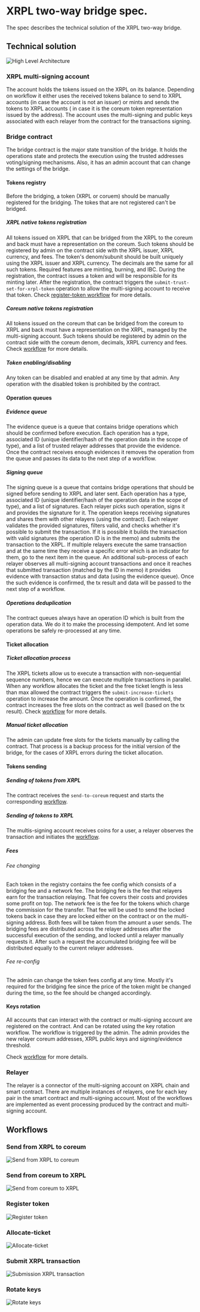 # XRPL two-way bridge spec.

The spec describes the technical solution of the XRPL two-way bridge.

## Technical solution

![High Level Architecture](./img/hl-arch.png)

### XRPL multi-signing account

The account holds the tokens issued on the XRPL on its balance. Depending on workflow it either uses the received tokens
balance to send to XRPL accounts (in case the account is not an issuer) or mints and sends the tokens to XRPL accounts (
in case it is the coreum token representation issued by the address). The account uses the multi-signing and public keys
associated with each relayer from the contract for the transactions signing.

### Bridge contract

The bridge contract is the major state transition of the bridge. It holds the operations state and protects the
execution using the trusted addresses voting/signing mechanisms. Also, it has an admin account that can change the
settings of the bridge.

#### Tokens registry

Before the bridging, a token (XRPL or coruem) should be manually registered for the bridging. The tokes that are not
registered can't be bridged.

##### XRPL native tokens registration

All tokens issued on XRPL that can be bridged from the XRPL to the coreum and back must have a representation on the
coreum. Such tokens should be registered by admin on the contract side with the XRPL issuer, XRPL currency, and fees.
The token's denom/subunit should be built uniquely using the XRPL issuer and XRPL currency. The decimals
are the same for all such tokens. Required features are minting, burning, and IBC.
During the registration, the contract issues a token and will be responsible for its minting later. After the
registration, the contract triggers the `submit-trust-set-for-xrpl-token` operation to allow the multi-signing account
to receive that token.
Check [register-token workflow](#register-token) for more details.

##### Coreum native tokens registration

All tokens issued on the coreum that can be bridged from the coreum to XRPL and back must have a representation on the
XRPL, managed by the multi-signing account. Such tokens should be registered by admin on the contract side with the
coreum denom, decimals, XRPL currency and fees.
Check [workflow](#register-token) for more details.

##### Token enabling/disabling

Any token can be disabled and enabled at any time by that admin. Any operation with the disabled token is prohibited by
the contract.

#### Operation queues

##### Evidence queue

The evidence queue is a queue that contains bridge operations which should be confirmed before execution. Each operation
has a type, associated ID (unique identifier/hash of the operation data in the scope of type), and a list of trusted
relayer addresses that provide the evidence. Once the contract receives enough evidences it removes the operation from
the queue and passes its data to the next step of a workflow.

##### Signing queue

The signing queue is a queue that contains bridge operations that should be signed before sending to XRPL and later
sent. Each operation has a type, associated ID (unique identifier/hash of the operation data in the scope of type), and
a list of signatures. Each relayer picks such operation, signs it and provides the signature for it. The operation keeps
receiving signatures and shares them with other relayers (using the contract). Each relayer validates the provided
signatures, filters valid, and checks whether it's possible to submit the transaction. If it is possible it builds the
transaction with valid signatures (the operation ID is in the memo) and submits the transaction to the XRPL. If multiple
relayers execute the same transaction and at the same time they receive a specific error which is an indicator for them,
go to the next item in the queue.
An additional sub-process of each relayer observes all multi-signing account transactions and once it reaches that
submitted transaction (matched by the ID in memo) it provides evidence with transaction status and data (using the
evidence queue). Once the
such evidence is confirmed, the tx result and data will be passed to the next step of a workflow.

##### Operations deduplication

The contract queues always have an operation ID which is built from the operation data. We do it to make the processing
idempotent. And let some operations be safely re-processed at any time.

#### Ticket allocation

##### Ticket allocation process

The XRPL tickets allow us to execute a transaction with non-sequential sequence numbers, hence we can execute multiple
transactions in parallel. When any workflow allocates the ticket and the free ticket length is less than max allowed the
contract triggers the `submit-increase-tickets` operation to increase the amount. Once the operation is confirmed, the
contract increases the free slots on the contract as well (based on the tx result).
Check [workflow](#allocate-ticket) for more details.

##### Manual ticket allocation

The admin can update free slots for the tickets manually by calling the contract. That process is a backup process for
the initial version of the bridge, for the cases of XRPL errors during the ticket allocation.

#### Tokens sending

##### Sending of tokens from XRPL

The contract receives the `send-to-coreum` request and starts the corresponding [workflow](#send-from-xrpl-to-coreum).

##### Sending of tokens to XRPL

The multis-signing account receives coins for a user, a relayer observes the transaction and initiates
the  [workflow](#send-from-coreum-to-xrpl).

##### Fees

###### Fee changing

Each token in the registry contains the fee config which consists of a bridging fee and a network fee. The bridging fee
is the fee that relayers earn for the transaction relaying. That fee covers their costs and provides some profit on top.
The network fee is the fee for the tokens which charge the commission for the transfer. That fee will be used to send
the locked tokens back in case they are locked either on the contract or on the multi-signing address. Both fees will be
taken from the amount a user sends.
The bridging fees are distributed across the relayer addresses
after the successful execution of the sending, and locked until a relayer manually requests it. After such a request the
accumulated bridging fee will be distributed equally to the current relayer addresses.

###### Fee re-config

The admin can change the token fees config at any time. Mostly it's required for the bridging fee since the price of the
token might be changed during the time, so the fee should be changed accordingly.

#### Keys rotation

All accounts that can interact with the contract or multi-signing account are registered on the contract. And can be
rotated using the key rotation workflow. The workflow is triggered by the admin. The admin provides
the new relayer coreum addresses, XRPL public keys and signing/evidence threshold.

Check [workflow](#rotate-keys) for more details.

### Relayer

The relayer is a connector of the multi-signing account on XRPL chain and smart contract. There are multiple instances
of relayers, one for each key pair in the smart contract and multi-signing account. Most of the workflows are
implemented as event processing produced by the contract and multi-signing account.

## Workflows

<!-- Source: https://drive.google.com/file/d/1wo-tO72N9Iww-iASw0DEk3NgA9-XQ93g/view -->

### Send from XRPL to coreum

![Send from XRPL to coreum](./img/send-from-XRPL-to-coreum.png)

### Send from coreum to XRPL

![Send from coreum to XRPL](./img/send-from-coreum-to-XRPL.png)

### Register token

![Register token](./img/register-token.png)

### Allocate-ticket

![Allocate-ticket](./img/allocate-ticket.png)

### Submit XRPL transaction

![Submission XRPL transaction](./img/submit-xrpl-tx.png)

### Rotate keys

![Rotate keys](./img/rotate-keys.png)


